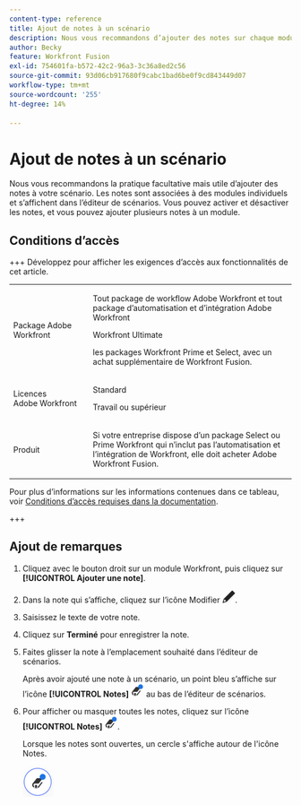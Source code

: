 ```yaml
---
content-type: reference
title: Ajout de notes à un scénario
description: Nous vous recommandons d’ajouter des notes sur chaque module, ce qui est facultatif mais utile.
author: Becky
feature: Workfront Fusion
exl-id: 754601fa-b572-42c2-96a3-3c36a8ed2c56
source-git-commit: 93d06cb917680f9cabc1bad6be0f9cd843449d07
workflow-type: tm+mt
source-wordcount: '255'
ht-degree: 14%

---
```


# Ajout de notes à un scénario

Nous vous recommandons la pratique facultative mais utile d’ajouter des notes à votre scénario. Les notes sont associées à des modules individuels et s’affichent dans l’éditeur de scénarios. Vous pouvez activer et désactiver les notes, et vous pouvez ajouter plusieurs notes à un module.

## Conditions d’accès

+++ Développez pour afficher les exigences d’accès aux fonctionnalités de cet article.

<table style="table-layout:auto">
 <col> 
 <col> 
 <tbody> 
  <tr> 
   <td role="rowheader">Package Adobe Workfront</td> 
   <td> <p>Tout package de workflow Adobe Workfront et tout package d’automatisation et d’intégration Adobe Workfront</p><p>Workfront Ultimate</p><p>les packages Workfront Prime et Select, avec un achat supplémentaire de Workfront Fusion.</p> </td> 
  </tr> 
  <tr data-mc-conditions=""> 
   <td role="rowheader">Licences Adobe Workfront</td> 
   <td> <p>Standard</p><p>Travail ou supérieur</p> </td> 
  </tr> 
  <tr> 
   <td role="rowheader">Produit</td> 
   <td>
   <p>Si votre entreprise dispose d’un package Select ou Prime Workfront qui n’inclut pas l’automatisation et l’intégration de Workfront, elle doit acheter Adobe Workfront Fusion.</li></ul>
   </td> 
  </tr>
 </tbody> 
</table>

Pour plus d’informations sur les informations contenues dans ce tableau, voir [Conditions d’accès requises dans la documentation](/help/workfront-fusion/references/licenses-and-roles/access-level-requirements-in-documentation.md).

+++

## Ajout de remarques

1. Cliquez avec le bouton droit sur un module Workfront, puis cliquez sur **[!UICONTROL Ajouter une note]**.
1. Dans la note qui s’affiche, cliquez sur l’icône Modifier ![icône Modifier](assets/edit-note.png).
1. Saisissez le texte de votre note.
1. Cliquez sur **Terminé** pour enregistrer la note.
1. Faites glisser la note à l’emplacement souhaité dans l’éditeur de scénarios.

   Après avoir ajouté une note à un scénario, un point bleu s’affiche sur l’icône **[!UICONTROL Notes]** ![icône Notes avec un point](assets/notes-icon-w-dot.png) au bas de l’éditeur de scénarios.

1. Pour afficher ou masquer toutes les notes, cliquez sur l’icône **[!UICONTROL Notes]** ![icône Notes avec un point](assets/notes-icon-w-dot.png).

   Lorsque les notes sont ouvertes, un cercle s&#39;affiche autour de l&#39;icône Notes.

   ![Icône Notes avec cercle](assets/notes-icon-with-circle.png)
